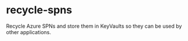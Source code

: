 # recycle-spns
Recycle Azure SPNs and store them in KeyVaults so they can be used by other applications.

